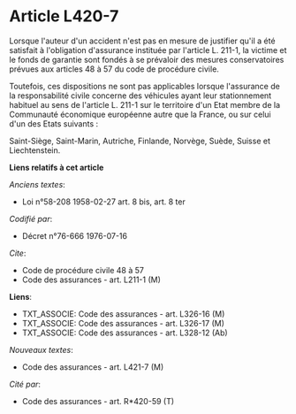 # Article L420-7

Lorsque l'auteur d'un accident n'est pas en mesure de justifier qu'il a été satisfait à l'obligation d'assurance instituée
par l'article L. 211-1, la victime et le fonds de garantie sont fondés à se prévaloir des mesures conservatoires prévues aux
articles 48 à 57 du code de procédure civile.

Toutefois, ces dispositions ne sont pas applicables lorsque l'assurance de la responsabilité civile concerne des véhicules
ayant leur stationnement habituel au sens de l'article L. 211-1 sur le territoire d'un Etat membre de la Communauté
économique européenne autre que la France, ou sur celui d'un des Etats suivants :

Saint-Siège, Saint-Marin, Autriche, Finlande, Norvège, Suède, Suisse et Liechtenstein.

**Liens relatifs à cet article**

_Anciens textes_:

  - Loi n°58-208 1958-02-27 art. 8 bis, art. 8 ter

_Codifié par_:

  - Décret n°76-666 1976-07-16

_Cite_:

  - Code de procédure civile 48 à 57
  - Code des assurances - art. L211-1 (M)

**Liens**:

  - TXT_ASSOCIE: Code des assurances - art. L326-16 (M)
  - TXT_ASSOCIE: Code des assurances - art. L326-17 (M)
  - TXT_ASSOCIE: Code des assurances - art. L328-12 (Ab)

_Nouveaux textes_:

  - Code des assurances - art. L421-7 (M)

_Cité par_:

  - Code des assurances - art. R*420-59 (T)
